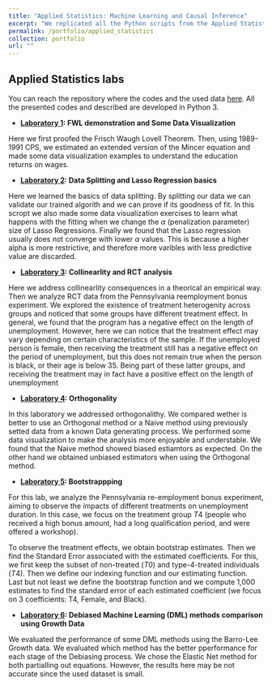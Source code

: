 ```yaml
---
title: "Applied Statistics: Machine Learning and Causal Inference"
excerpt: "We replicated all the Python scripts from the Applied Statistics course in the Social Sciences Faculty of the PUCP."
permalink: /portfolio/applied_statistics
collection: portfolio
url: ""
---
```

## Applied Statistics labs

You can reach the repository where the codes and the used data [here](https://github.com/DiegoDelgadoD/AppliedStatisticsPUCPGroup7). All the presented codes and described are developed in Python 3.


* **[Laboratory 1](https://github.com/DiegoDelgadoD/AppliedStatisticsPUCPGroup7/blob/main/group7_lab1_python.ipynb): FWL demonstration and Some Data Visualization**

Here we first proofed the Frisch Waugh Lovell Theorem. Then, using 1989-1991 CPS,  we estimated an extended version of the Mincer equation and made some data visualization examples to understand the education returns on wages.



* **[Laboratory 2](https://github.com/DiegoDelgadoD/AppliedStatisticsPUCPGroup7/blob/main/group7_lab2_Python.ipynb): Data Splitting and Lasso Regression basics**

Here we learned the basics of data splitting. By splitting our data we can validate our trained algorith and we can prove if its goodness of fit. In this scropt we also made some data visualization exercises to learn what happens with the fitting when we change the $\alpha$ (penalization parameter) size of Lasso Regressions. Finally we found that the Lasso regression usually does not converge with lower $\alpha$ values. This is because a higher alpha is more restrictive, and therefore more varibles with less predictive value are discarded.

* **[Laboratory 3](https://github.com/DiegoDelgadoD/AppliedStatisticsPUCPGroup7/blob/main/group7_lab3_Python.ipynb): Collinearlity and RCT analysis**

Here we address  collinearlity consequences in a theorical an empirical way. Then we analyze RCT data from the Pennsylvania reemployment bonus experiment. We explored the existence of treatment heterogenity across groups  and noticed that some groups have different treatment effect. In general, we found that the program has a negative effect on the length of unemployment. However, here we can notice that the treatment effect may vary depending on certain characteristics of the sample. If the unemployed person is female, then receiving the treatment still has a negative effect on the period of unemployment, but this does not remain true when the person is black, or their age is below 35. Being part of these latter groups, and receiving the treatment may in fact have a positive effect on the length of unemployment

* **[Laboratory 4](https://github.com/DiegoDelgadoD/AppliedStatisticsPUCPGroup7/blob/main/group7_lab4_Python.ipynb): Orthogonality**

In this laboratory we addressed orthogonalithy. We compared wether is better to use an Orthogonal method or a Naive method using previously setted data from a known Data generating process. We performed some data visualization to make the analysis more enjoyable and understable. We found that the Naive method showed biased estiamtors as expected. On the other hand we obtained unbiased estimators when using the Orthogonal method. 

* **[Laboratory 5](https://github.com/DiegoDelgadoD/AppliedStatisticsPUCPGroup7/blob/main/group7_lab3_Python.ipynb): Bootstrappping**

For this lab, we analyze the Pennsylvania re-employment bonus experiment, aiming to observe the impacts of different treatments on unemployment duration. In this case, we focus on the treatment group $T4$ (people who received a high bonus amount, had a long qualification period, and were offered a workshop). 

To observe the treatment effects, we obtain bootstrap estimates. Then we find the Standard Error associated with the estimated coefficients. For this, we first keep the subset of non-treated ($T0$) and type-4-treated individuals ($T4$). Then we define our indexing function and our estimating function. Last but not least we define the bootstrap function and we compute 1,000 estimates to find the standard error of each estimated coefficient (we focus on 3 coefficients: T4, Female, and Black).

* **[Laboratory 6](https://github.com/DiegoDelgadoD/AppliedStatisticsPUCPGroup7/blob/main/group7_lab6_python.ipynb): Debiased Machine Learning (DML) methods comparison using Growth Data**

We evaluated the performance of some DML methods using the Barro-Lee Growth data. We evaluated which method has the better pperformance for each stage of the Debiasing process. We chose the Elastic Net method for both partialling out equations. However, the results here may be not accurate since the used dataset is small.


